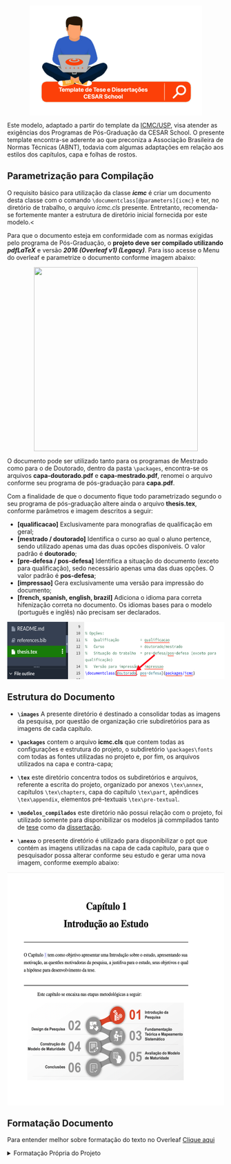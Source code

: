 <p align="center"><img src="images/banner-pesquisa-cesar-school.png"  width="400" height="255" align="middle"/></p>

Este modelo, adaptado a partir do template da <a href="https://www.overleaf.com/latex/templates/modelo-de-teses-e-dissertacoes-icmc-slash-usp/cvqdvbnxjqts" target="_blank" rel="noopener noreferrer" title="Por favor, clique com o botão direito do mouse para abrir em uma nova guia">ICMC/USP</a>, visa atender as exigências dos Programas de Pós-Graduação da CESAR School. O presente template encontra-se aderente ao que preconiza a Associação Brasileira de Normas Técnicas (ABNT), todavia com algumas adaptações em relação aos estilos dos capítulos, capa e folhas de rostos.

## Parametrização para Compilação
O requisito básico para utilização da classe **_icmc_** é criar um documento desta classe com o comando
`\documentclass[@parameters]{icmc}` e ter, no diretório de trabalho, o arquivo *icmc.cls* presente. Entretanto, recomenda-se fortemente manter a estrutura de diretório inicial fornecida por este modelo.<

Para que o documento esteja em conformidade com as normas exigidas pelo programa de Pós-Graduação, o **projeto deve ser compilado utilizando *pdfLaTeX*** e versão ***2016 (Overleaf v1) (Legacy)***. Para isso acesse o Menu do overleaf e parametrize o documento conforme imagem abaixo:
<p align="center"><img src="images/erro-compilação.png"  width="380" height="427" align="middle"/></p>

O documento pode ser utilizado tanto para os programas de Mestrado como para o de Doutorado, dentro da pasta `\packages`, encontra-se os arquivos <b>capa-doutorado.pdf</b> e <b>capa-mestrado.pdf</b>, renomei o arquivo conforme seu programa de pós-graduação para <b>capa.pdf</b>.

Com a finalidade de que o documento fique todo parametrizado segundo o seu programa de pós-graduação altere ainda o arquivo <b>thesis.tex</b>, conforme parâmetros e imagem descritos a seguir: 

- **[qualificacao]** Exclusivamente para monografias de qualificação em geral;
- **[mestrado / doutorado]** Identifica o curso ao qual o aluno pertence, sendo utilizado apenas uma das duas opcões disponíveis. O valor padrão é **doutorado**;
- **[pre-defesa / pos-defesa]** Identifica a situação do documento (exceto para qualificação), sedo necessário apenas uma das duas opções. O valor padrão é **pos-defesa**;
- **[impressao]** Gera exclusivamente uma versão para impressão do documento;
- **[french, spanish, english, brazil]** Adiciona o idioma para correta hifenização correta no documento. Os idiomas bases para o modelo (português e inglês) não precisam ser declarados.

<p align="center"><img src="images/curso.png"  width="600" height="133" align="middle"/></p>

## Estrutura do Documento

- **`\images`** A presente diretório é destinado a consolidar todas as imagens da pesquisa, por questão de organização crie subdiretórios para as imagens de cada capítulo.

- **`\packages`** contem o arquivo <b>icmc.cls</b> que contem todas as configurações e estrutura do projeto, o subdiretório  `\packages\fonts` com todas as fontes utilizadas no projeto e, por fim, os arquivos utilizados na capa e contra-capa;

- **`\tex`** este diretório concentra todos os subdiretórios e arquivos, referente a escrita do projeto, organizado por anexos `\tex\annex`, capítulos `\tex\chapters`, capa do capítulo `\tex\part`, apêndices `\tex\appendix`, elementos pré-textuais `\tex\pre-textual`.

- **`\modelos_compilados`** este diretório não possui relação com o projeto, foi utilizado somente para disponibilizar os modelos já commpilados tanto de [tese](\modelos_compilados\Modelo_Teses_CESAR_School.pdf) como da [dissertação](\modelos_compilados\Modelo_Dissertação_CESAR_School.pdf).

- **`\anexo`**  o presente diretório é utilizado para disponibilizar o ppt que contém as imagens utilizadas na capa de cada capítulo, para que o pesquisador possa alterar conforme seu estudo e gerar uma nova imagem, conforme exemplo abaixo:

<p align="center"><img src="images/capa-capitulo.png"  width="580" height="541" align="middle"/></p>

## Formatação Documento

Para entender melhor sobre formatação do texto no Overleaf [Clique aqui](format-overleaf.md)
<details>
  <summary markdown="span">Formatação Própria do Projeto</summary>

#### Para citações indiretas "Autor (ano)" utilize "citeonline"

**Exemplo Sintaxe:** 
```ruby
\citeonline{referencia}
```

**Resultado:**

João (2020), texto...


#### Para gerar abreviaturas automáticas utilize "\sigla{abreviatura}{significado abreviatura}" 

**Exemplo Sintaxe:** 

```ruby
\sigla{AWS}{Amazon Web Services}
```


**Resultado:**

   AWS Amazon Web Service.

---
  
</details>  